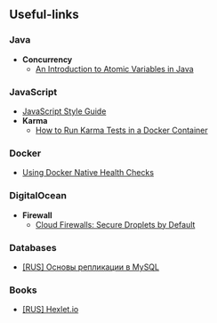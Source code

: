 ## Useful-links
### Java
- **Concurrency**
  - [An Introduction to Atomic Variables in Java](http://www.baeldung.com/java-atomic-variables)

### JavaScript
- [JavaScript Style Guide](https://github.com/airbnb/javascript)
- **Karma**
  - [How to Run Karma Tests in a Docker Container](https://dzone.com/articles/how-to-run-karma-tests-in-a-docker-container)

### Docker
- [Using Docker Native Health Checks](https://ryaneschinger.com/blog/using-docker-native-health-checks/)

### DigitalOcean
- **Firewall**
  - [Cloud Firewalls: Secure Droplets by Default](https://blog.digitalocean.com/cloud-firewalls-secure-droplets-by-default/)

### Databases
- [[RUS] Основы репликации в MySQL](https://habrahabr.ru/post/56702/)

### Books
- [[RUS] Hexlet.io](https://map.hexlet.io/pages/books)
